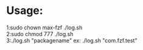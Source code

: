 Usage:<br>
====
1:sudo chown max-fzf ./log.sh<br>
2:sudo chmod 777 ./log.sh<br>
3:./log.sh "packagename"  ex: ./log.sh "com.fzf.test"



